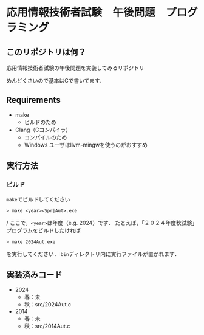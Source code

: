 # 応用情報技術者試験　午後問題　プログラミング

## このリポジトリは何？

応用情報技術者試験の午後問題を実装してみるリポジトリ

めんどくさいので基本はCで書いてます．

## Requirements

- make
  - ビルドのため
- Clang（Cコンパイラ）
  - コンパイルのため
  - Windows ユーザはllvm-mingwを使うのがおすすめ

## 実行方法

### ビルド

`make`でビルドしてください

```[shell]
> make <year><Spr|Aut>.exe
```
/
ここで，`<year>`は年度（e.g. 2024）です．
たとえば，「２０２４年度秋試験」プログラムをビルドしたければ
```[shell]
> make 2024Aut.exe
```
を実行してください．
`bin`ディレクトリ内に実行ファイルが置かれます．

## 実装済みコード

- 2024
  - 春：未
  - 秋：src/2024Aut.c
- 2014
  - 春：未
  - 秋：src/2014Aut.c